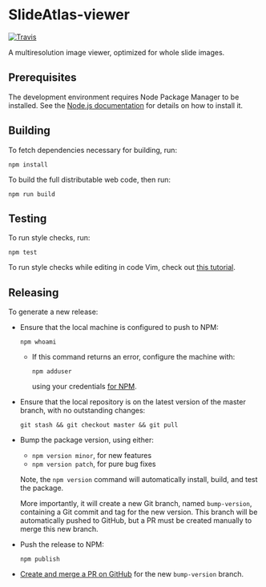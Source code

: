 # SlideAtlas-viewer

  [![Travis](https://travis-ci.org/SlideAtlas/SlideAtlas-viewer.svg?branch=master)]()

  A multiresolution image viewer, optimized for whole slide images.

## Prerequisites
The development environment requires Node Package Manager to be installed.
See the [Node.js documentation](https://docs.npmjs.com/getting-started/installing-node)
for details on how to install it.

## Building
To fetch dependencies necessary for building, run:

`npm install`

To build the full distributable web code, then run:

`npm run build`

## Testing
To run style checks, run:

`npm test`

To run style checks while editing in code Vim, check out
[this tutorial](`http://usevim.com/2016/03/07/linting/`).

## Releasing
To generate a new release:

* Ensure that the local machine is configured to push to NPM:

  `npm whoami`

  * If this command returns an error, configure the machine with:

    `npm adduser`

    using your credentials [for NPM](https://www.npmjs.com/).

* Ensure that the local repository is on the latest version of the master branch, with
no outstanding changes:

  `git stash && git checkout master && git pull`

* Bump the package version, using either:
  * `npm version minor`, for new features
  * `npm version patch`, for pure bug fixes

  Note, the `npm version` command will automatically install, build, and test the
  package.

  More importantly, it will create a new Git branch, named `bump-version`, containing a
  Git commit and tag for the new version. This branch will be automatically pushed to
  GitHub, but a PR must be created manually to merge this new branch.

* Push the release to NPM:

  `npm publish`

* [Create and merge a PR on GitHub](https://github.com/SlideAtlas/SlideAtlas-viewer/compare/bump-version?expand=1)
  for the new `bump-version` branch.
